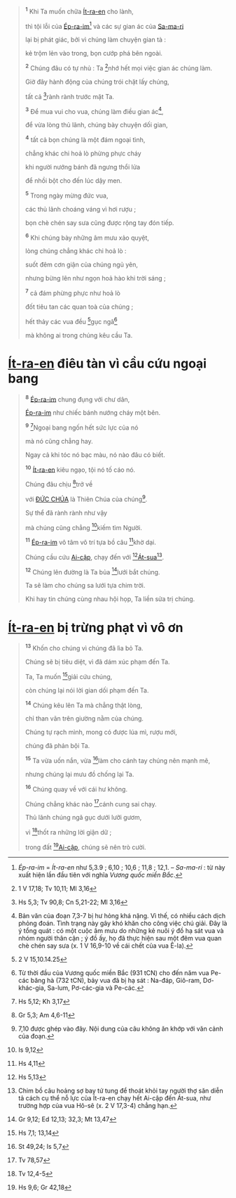 > <sup><b>1</b></sup> Khi Ta muốn chữa [Ít-ra-en]() cho lành,
>
> thì tội lỗi của [Ép-ra-im]()[^1-d236c0f9-e832-4425-9bb9-aa1683b37485] và các sự gian ác của [Sa-ma-ri]()
>
> lại bị phát giác, bởi vì chúng làm chuyện gian tà :
>
> kẻ trộm lẻn vào trong, bọn cướp phá bên ngoài.
>
> <sup><b>2</b></sup> Chúng đâu có tự nhủ : Ta [^1@-d236c0f9-e832-4425-9bb9-aa1683b37485]nhớ hết mọi việc gian ác chúng làm.
>
> Giờ đây hành động của chúng trói chặt lấy chúng,
>
> tất cả [^2@-d236c0f9-e832-4425-9bb9-aa1683b37485]rành rành trước mặt Ta.
>
> <sup><b>3</b></sup> Để mua vui cho vua, chúng làm điều gian ác[^2-d236c0f9-e832-4425-9bb9-aa1683b37485],
>
> để vừa lòng thủ lãnh, chúng bày chuyện dối gian,
>
> <sup><b>4</b></sup> tất cả bọn chúng là một đám ngoại tình,
>
> chẳng khác chi hoả lò phừng phực cháy
>
> khi người nướng bánh đã ngưng thổi lửa
>
> để nhồi bột cho đến lúc dậy men.
>
> <sup><b>5</b></sup> Trong ngày mừng đức vua,
>
> các thủ lãnh choáng váng vì hơi rượu ;
>
> bọn chè chén say sưa cũng được rộng tay đón tiếp.
>
> <sup><b>6</b></sup> Khi chúng bày những âm mưu xảo quyệt,
>
> lòng chúng chẳng khác chi hoả lò :
>
> suốt đêm cơn giận của chúng ngủ yên,
>
> nhưng bừng lên như ngọn hoả hào khi trời sáng ;
>
> <sup><b>7</b></sup> cả đám phừng phực như hoả lò
>
> đốt tiêu tan các quan toà của chúng ;
>
> hết thảy các vua đều [^3@-d236c0f9-e832-4425-9bb9-aa1683b37485]gục ngã[^3-d236c0f9-e832-4425-9bb9-aa1683b37485]
>
> mà không ai trong chúng kêu cầu Ta.

# [Ít-ra-en]() điêu tàn vì cầu cứu ngoại bang

> <sup><b>8</b></sup> [Ép-ra-im]() chung đụng với chư dân,
>
> [Ép-ra-im]() như chiếc bánh nướng cháy một bên.
>
> <sup><b>9</b></sup> [^4@-d236c0f9-e832-4425-9bb9-aa1683b37485]Ngoại bang ngốn hết sức lực của nó
>
> mà nó cũng chẳng hay.
>
> Ngay cả khi tóc nó bạc màu, nó nào đâu có biết.
>
> <sup><b>10</b></sup> [Ít-ra-en]() kiêu ngạo, tội nó tố cáo nó.
>
> Chúng đâu chịu [^5@-d236c0f9-e832-4425-9bb9-aa1683b37485]trở về
>
> với [ĐỨC CHÚA]() là Thiên Chúa của chúng[^4-d236c0f9-e832-4425-9bb9-aa1683b37485].
>
> Sự thể đã rành rành như vậy
>
> mà chúng cũng chẳng [^6@-d236c0f9-e832-4425-9bb9-aa1683b37485]kiếm tìm Người.
>
> <sup><b>11</b></sup> [Ép-ra-im]() vô tâm vô trí tựa bồ câu [^7@-d236c0f9-e832-4425-9bb9-aa1683b37485]khờ dại.
>
> Chúng cầu cứu [Ai-cập](), chạy đến với [^8@-d236c0f9-e832-4425-9bb9-aa1683b37485][Át-sua]()[^5-d236c0f9-e832-4425-9bb9-aa1683b37485].
>
> <sup><b>12</b></sup> Chúng lên đường là Ta bủa [^9@-d236c0f9-e832-4425-9bb9-aa1683b37485]lưới bắt chúng.
>
> Ta sẽ làm cho chúng sa lưới tựa chim trời.
>
> Khi hay tin chúng cùng nhau hội họp, Ta liền sửa trị chúng.

# [Ít-ra-en]() bị trừng phạt vì vô ơn

> <sup><b>13</b></sup> Khốn cho chúng vì chúng đã lìa bỏ Ta.
>
> Chúng sẽ bị tiêu diệt, vì đã dám xúc phạm đến Ta.
>
> Ta, Ta muốn [^10@-d236c0f9-e832-4425-9bb9-aa1683b37485]giải cứu chúng,
>
> còn chúng lại nói lời gian dối phạm đến Ta.
>
> <sup><b>14</b></sup> Chúng kêu lên Ta mà chẳng thật lòng,
>
> chỉ than vãn trên giường nằm của chúng.
>
> Chúng tự rạch mình, mong có được lúa mì, rượu mới,
>
> chúng đã phản bội Ta.
>
> <sup><b>15</b></sup> Ta vừa uốn nắn, vừa [^11@-d236c0f9-e832-4425-9bb9-aa1683b37485]làm cho cánh tay chúng nên mạnh mẽ,
>
> nhưng chúng lại mưu đồ chống lại Ta.
>
> <sup><b>16</b></sup> Chúng quay về với cái hư không.
>
> Chúng chẳng khác nào [^12@-d236c0f9-e832-4425-9bb9-aa1683b37485]cánh cung sai chạy.
>
> Thủ lãnh chúng ngã gục dưới lưỡi gươm,
>
> vì [^13@-d236c0f9-e832-4425-9bb9-aa1683b37485]thốt ra những lời giận dữ ;
>
> trong đất [^14@-d236c0f9-e832-4425-9bb9-aa1683b37485][Ai-cập](), chúng sẽ nên trò cười.

[^1-d236c0f9-e832-4425-9bb9-aa1683b37485]: _Ép-ra-im_ = _Ít-ra-en_ như 5,3.9 ; 6,10 ; 10,6 ; 11,8 ; 12,1. – _Sa-ma-ri_ : từ này xuất hiện lần đầu tiên với nghĩa _Vương quốc miền Bắc_.

[^2-d236c0f9-e832-4425-9bb9-aa1683b37485]: Bản văn của đoạn 7,3-7 bị hư hỏng khá nặng. Vì thế, có nhiều cách dịch phỏng đoán. Tình trạng này gây khó khăn cho công việc chú giải. Đây là ý tổng quát : có một cuộc âm mưu do những kẻ nuôi ý đồ hạ sát vua và nhóm người thân cận ; ý đồ ấy, họ đã thực hiện sau một đêm vua quan chè chén say sưa (x. 1 V 16,9-10 về cái chết của vua Ê-la).

[^3-d236c0f9-e832-4425-9bb9-aa1683b37485]: Từ thời đầu của Vương quốc miền Bắc (931 tCN) cho đến năm vua Pe-các băng hà (732 tCN), bảy vua đã bị hạ sát : Na-đáp, Giô-ram, Dơ-khác-gia, Sa-lum, Pơ-các-gia và Pe-các.

[^4-d236c0f9-e832-4425-9bb9-aa1683b37485]: 7,10 được ghép vào đây. Nội dung của câu không ăn khớp với văn cảnh của đoạn.

[^5-d236c0f9-e832-4425-9bb9-aa1683b37485]: Chim bồ câu hoảng sợ bay tứ tung để thoát khỏi tay người thợ săn diễn tả cách cụ thể nỗ lực của Ít-ra-en chạy hết Ai-cập đến Át-sua, như trường hợp của vua Hô-sê (x. 2 V 17,3-4) chẳng hạn.

[^1@-d236c0f9-e832-4425-9bb9-aa1683b37485]: 1 V 17,18; Tv 10,11; Ml 3,16

[^2@-d236c0f9-e832-4425-9bb9-aa1683b37485]: Hs 5,3; Tv 90,8; Cn 5,21-22; Ml 3,16

[^3@-d236c0f9-e832-4425-9bb9-aa1683b37485]: 2 V 15,10.14.25

[^4@-d236c0f9-e832-4425-9bb9-aa1683b37485]: Hs 5,12; Kh 3,17

[^5@-d236c0f9-e832-4425-9bb9-aa1683b37485]: Gr 5,3; Am 4,6-11

[^6@-d236c0f9-e832-4425-9bb9-aa1683b37485]: Is 9,12

[^7@-d236c0f9-e832-4425-9bb9-aa1683b37485]: Hs 4,11

[^8@-d236c0f9-e832-4425-9bb9-aa1683b37485]: Hs 5,13

[^9@-d236c0f9-e832-4425-9bb9-aa1683b37485]: Gr 9,12; Ed 12,13; 32,3; Mt 13,47

[^10@-d236c0f9-e832-4425-9bb9-aa1683b37485]: Hs 7,1; 13,14

[^11@-d236c0f9-e832-4425-9bb9-aa1683b37485]: St 49,24; Is 5,7

[^12@-d236c0f9-e832-4425-9bb9-aa1683b37485]: Tv 78,57

[^13@-d236c0f9-e832-4425-9bb9-aa1683b37485]: Tv 12,4-5

[^14@-d236c0f9-e832-4425-9bb9-aa1683b37485]: Hs 9,6; Gr 42,18
